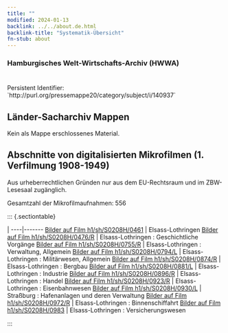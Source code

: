 ```yaml
---
title: ""
modified: 2024-01-13
backlink: ../../about.de.html
backlink-title: "Systematik-Übersicht"
fn-stub: about
---
```


### Hamburgisches Welt-Wirtschafts-Archiv (HWWA)

# 

<div class="hint">Persistent Identifier: `http://purl.org/pressemappe20/category/subject/i/140937`</div>







## Länder-Sacharchiv Mappen





Kein als Mappe erschlossenes Material.



<a id="filmsections" />

## Abschnitte von digitalisierten Mikrofilmen (1. Verfilmung 1908-1949)

<p>Aus urheberrechtlichen Gründen nur aus dem EU-Rechtsraum und im ZBW-Lesesaal zugänglich.</p>


<p>Gesamtzahl der Mikrofilmaufnahmen: 556</p>





::: {.sectiontable}

 | 
----|-------
<a class="btn" href="https://pm20.zbw.eu/film/h1/sh/S0208H/0461" rel="nofollow">Bilder auf Film h1/sh/S0208H/0461</a> | Elsass-Lothringen
<a class="btn" href="https://pm20.zbw.eu/film/h1/sh/S0208H/0476/R" rel="nofollow">Bilder auf Film h1/sh/S0208H/0476/R</a> | Elsass-Lothringen : Geschichtliche Vorgänge
<a class="btn" href="https://pm20.zbw.eu/film/h1/sh/S0208H/0755/R" rel="nofollow">Bilder auf Film h1/sh/S0208H/0755/R</a> | Elsass-Lothringen : Verwaltung, Allgemein
<a class="btn" href="https://pm20.zbw.eu/film/h1/sh/S0208H/0794/L" rel="nofollow">Bilder auf Film h1/sh/S0208H/0794/L</a> | Elsass-Lothringen : Militärwesen, Allgemein
<a class="btn" href="https://pm20.zbw.eu/film/h1/sh/S0208H/0874/R" rel="nofollow">Bilder auf Film h1/sh/S0208H/0874/R</a> | Elsass-Lothringen : Bergbau
<a class="btn" href="https://pm20.zbw.eu/film/h1/sh/S0208H/0881/L" rel="nofollow">Bilder auf Film h1/sh/S0208H/0881/L</a> | Elsass-Lothringen : Industrie
<a class="btn" href="https://pm20.zbw.eu/film/h1/sh/S0208H/0896/R" rel="nofollow">Bilder auf Film h1/sh/S0208H/0896/R</a> | Elsass-Lothringen : Handel
<a class="btn" href="https://pm20.zbw.eu/film/h1/sh/S0208H/0923/R" rel="nofollow">Bilder auf Film h1/sh/S0208H/0923/R</a> | Elsass-Lothringen : Eisenbahnwesen
<a class="btn" href="https://pm20.zbw.eu/film/h1/sh/S0208H/0930/L" rel="nofollow">Bilder auf Film h1/sh/S0208H/0930/L</a> | Straßburg : Hafenanlagen und deren Verwaltung
<a class="btn" href="https://pm20.zbw.eu/film/h1/sh/S0208H/0972/R" rel="nofollow">Bilder auf Film h1/sh/S0208H/0972/R</a> | Elsass-Lothringen : Binnenschiffahrt
<a class="btn" href="https://pm20.zbw.eu/film/h1/sh/S0208H/0983" rel="nofollow">Bilder auf Film h1/sh/S0208H/0983</a> | Elsass-Lothringen : Versicherungswesen


:::
















